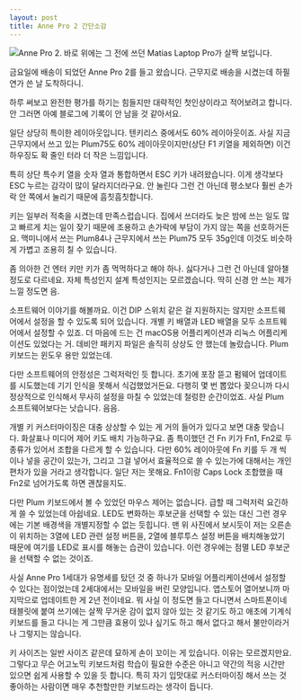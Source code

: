 ```yaml
---
layout: post
title: Anne Pro 2 간단소감
---
```


![Anne Pro 2. 바로 위에는 그 전에 쓰던 Matias Laptop Pro가 살짝 보입니다.](https://d.pr/i/dqyQnB+)

금요일에 배송이 되었던 Anne Pro 2를 들고 왔습니다. 근무지로 배송을 시켰는데 하필 연가 쓴 날 도착하다니.

하루 써보고 완전한 평가를 하기는 힘들지만 대략적인 첫인상이라고 적어보려고 합니다. 안 그러면 아예 블로그에 기록이 안 남을 것 같아서요.

일단 상당히 특이한 레이아웃입니다. 텐키리스 중에서도 60% 레이아웃이죠. 사실 지금 근무지에서 쓰고 있는 Plum75도 60% 레이아웃이지만(상단 F1 키열을 제외하면) 이건 하우징도 확 줄인 터라 더 작은 느낌입니다.

특히 상단 특수키 열을 숫자 열과 통합하면서 ESC 키가 내려왔습니다. 이게 생각보다 ESC 누르는 감각이 많이 달라지더라구요. 안 눌린다 그런 건 아닌데 평소보다 훨씬 손가락 안 쪽에서 눌리기 때문에 흠칫흠칫합니다.

키는 일부러 적축을 시켰는데 만족스럽습니다. 집에서 쓰더라도 늦은 밤에 쓰는 일도 많고 빠르게 치는 일이 잦기 때문에 조용하고 손가락에 부담이 가지 않는 쪽을 선호하거든요. 맥미니에서 쓰는 Plum84나 근무지에서 쓰는 Plum75 모두 35g인데 이것도 비슷하게 가볍고 조용히 칠 수 있습니다.

좀 의아한 건 엔터 키만 키가 좀 먹먹하다고 해야 하나. 싫다거나 그런 건 아닌데 알아챌 정도로 다르네요. 자체 특성인지 설계 특성인지는 모르겠습니다. 딱히 신경 안 쓰는 제가 느낄 정도면 음.

소프트웨어 이야기를 해볼까요. 이건 DIP 스위치 같은 걸 지원하지는 않지만 소프트웨어에서 설정을 할 수 있도록 되어 있습니다. 개별 키 배열과 LED 배열을 모두 소프트웨어에서 설정할 수 있죠. 더 마음에 드는 건 macOS용 어플리케이션과 리눅스 어플리케이션도 있었다는 거. 데비안 패키지 파일은 솔직히 상상도 안 했는데 놀랐습니다. Plum 키보드는 윈도우 용만 있었는데.

다만 소프트웨어의 안정성은 그럭저럭인 듯 합니다. 초기에 포장 뜯고 펌웨어 업데이트를 시도했는데 기기 인식을 못해서 식겁했었거든요. 다행히 몇 번 뽑았다 꽂으니까 다시 정상적으로 인식해서 무사히 설정을 마칠 수 있었는데 철렁한 순간이었죠. 사실 Plum 소프트웨어보다는 낫습니다. 음음.

개별 키 커스터마이징은 대충 상상할 수 있는 게 거의 들어가 있다고 보면 대충 맞습니다. 화살표나 미디어 제어 키도 배치 가능하구요. 좀 특이했던 건 Fn 키가 Fn1, Fn2로 두 종류가 있어서 조합을 다르게 할 수 있습니다. 다만 60% 레이아웃에 Fn 키를 두 개 씩이나 넣을 공간이 있는가, 그리고 그걸 넣어서 효율적으로 쓸 수 있는가에 대해서는 개인 편차가 있을 거라고 생각합니다. 일단 저는 못해요. Fn1이랑 Caps Lock 조합했을 때 Fn2로 넘어가도록 하면 괜찮을지도.

다만 Plum 키보드에서 볼 수 있었던 마우스 제어는 없습니다. 급할 때 그럭저럭 요긴하게 쓸 수 있었는데 아쉽네요. LED도 변화하는 후보군을 선택할 수 있는 대신 그런 경우에는 기본 배경색을 개별지정할 수 없는 듯힙니다. 맨 위 사진에서 보시듯이 저는 오른손이 위치하는 3열에 LED 관련 설정 버튼을, 2열에 블루투스 설정 버튼을 배치해놓았기 때문에 여기를 LED로 표시를 해놓는 습관이 있습니다. 이런 경우에는 점멸 LED 후보군을 선택할 수 없는 것이죠.

사실 Anne Pro 1세대가 유명세를 탔던 것 중 하나가 모바일 어플리케이션에서 설정할 수 있다는 점이었는데 2세대에서는 모바일을 버린 모양입니다. 앱스토어 열어보니까 마지막으로 업데이트한 게 2년 전이네요. 뭐 사실 이 정도면 들고 다니면서 스마트폰이네 태블릿에 붙여 쓰기에는 살짝 무거운 감이 없지 않아 있는 것 같기도 하고 애초에 기계식 키보드를 들고 다니는 게 그만큼 효용이 있나 싶기도 하고 해서 없다고 해서 불만이라거나 그렇지는 않습니다.

키 사이즈는 일반 사이즈 같은데 묘하게 손이 꼬이는 게 있습니다. 이유는 모르겠지만요. 그렇다고 무슨 어고노믹 키보드처럼 학습이 필요한 수준은 아니고 약간의 적응 시간만 있으면 쉽게 사용할 수 있을 듯 합니다. 특히 자기 입맛대로 커스터마이징 해서 쓰는 것 좋아하는 사람이면 매우 추천할만한 키보드라는 생각이 듭니다.